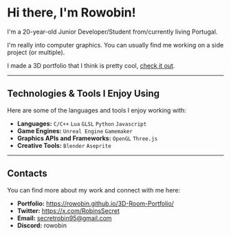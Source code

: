 # Hi there, I'm Rowobin!

I'm a 20-year-old Junior Developer/Student from/currently living Portugal.

I'm really into computer graphics. You can usually find me working on a side project (or multiple).

I made a 3D portfolio that I think is pretty cool, [check it out](https://rowobin.github.io/3D-Room-Portfolio/).

---

## Technologies & Tools I Enjoy Using

Here are some of the languages and tools I enjoy working with:

*   **Languages:** `C/C++` `Lua` `GLSL` `Python` `Javascript`
*   **Game Engines:** `Unreal Engine` `Gamemaker`
*   **Graphics APIs and Frameworks:** `OpenGL` `Three.js`
*   **Creative Tools:** `Blender` `Aseprite`

---

## Contacts

You can find more about my work and connect with me here:

*   **Portfolio:** https://rowobin.github.io/3D-Room-Portfolio/
*   **Twitter:** https://x.com/RobinsSecret
*   **Email:** secretrobin95@gmail.com
*   **Discord:** rowobin


